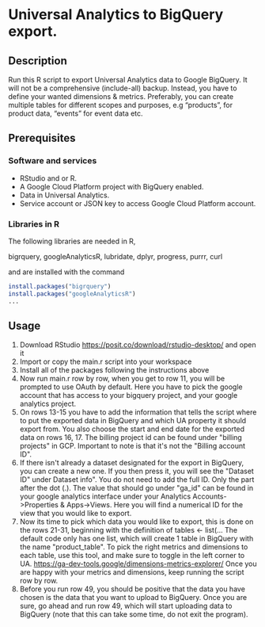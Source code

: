 # Universal Analytics to BigQuery export.

## Description
Run this R script to export Universal Analytics data to Google BigQuery. It will not be a comprehensive (include-all) backup. Instead, you have to define your wanted dimensions & metrics.
Preferably, you can create multiple tables for different scopes and purposes, e.g “products”, for product data, “events” for event data etc.

## Prerequisites

### Software and services

* RStudio and or R.
* A Google Cloud Platform project with BigQuery enabled.
* Data in Universal Analytics.
* Service account or JSON key to access Google Cloud Platform account.

### Libraries in R

The following libraries are needed in R,

bigrquery, googleAnalyticsR, lubridate,
dplyr, progress, purrr, curl

and are installed with the command 
```R
install.packages("bigrquery")
install.packages("googleAnalyticsR")
...
```


## Usage

1. Download RStudio https://posit.co/download/rstudio-desktop/ and open it
2. Import or copy the main.r script into your workspace
3. Install all of the packages following the instructions above
4. Now run main.r row by row, when you get to row 11, you will be prompted to use OAuth by default.
   Here you have to pick the google account that has access to your bigquery project, and your google analytics project.
5. On rows 13-15 you have to add the information that tells the script where to put the exported data in BigQuery and which UA property it should export from.
   You also choose the start and end date for the exported data on rows 16, 17.
   The billing project id can be found under "billing projects" in GCP. Important to note is that it's not the "Billing account ID".
6. If there isn't already a dataset designated for the export in BigQuery, you can create a new one. If you then press it, you will see the "Dataset ID" under Dataset info".
   You do not need to add the full ID. Only the part after the dot (.).
   The value that should go under "ga_id" can be found in your google analytics interface under your Analytics Accounts->Properties & Apps->Views.
   Here you will find a numerical ID for the view that you would like to export.
7. Now its time to pick which data you would like to export, this is done on the rows 21-31, beginning with the definition of tables <- list(...
   The default code only has one list, which will create 1 table in BigQuery with the name "product_table".
   To pick the right metrics and dimensions to each table, use this tool, and make sure to toggle in the left corner to UA.
   https://ga-dev-tools.google/dimensions-metrics-explorer/
   Once you are happy with your metrics and dimensions, keep running the script row by row.
8. Before you run row 49, you should be positive that the data you have chosen is the data that you want to upload to BigQuery.
   Once you are sure, go ahead and run row 49, which will start uploading data to BigQuery (note that this can take some time, do not exit the program).




